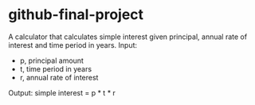 # github-final-project

A calculator that calculates simple interest given principal, annual rate of interest and time period in years.
Input:
   - p, principal amount
   - t, time period in years
   - r, annual rate of interest

Output:
   simple interest = p * t * r
